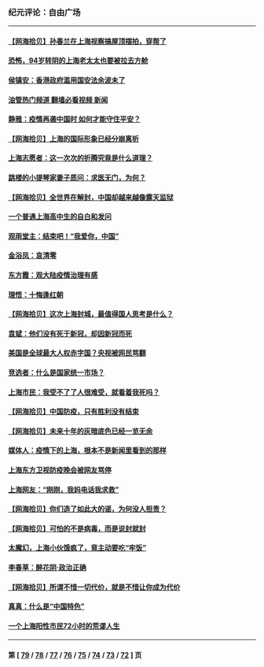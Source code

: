 ### 纪元评论：自由广场
---
#### [【网海拾贝】孙春兰在上海视察搞屋顶摆拍，穿帮了](../../pages/nsc993/n13715212.md?04210330) 
#### [恐怖，94岁转阴的上海老太太也要被拉去方舱](../../pages/nsc993/n13715170.md?04210330) 
#### [侯镇安：香港政府滥用国安法余波未了](../../pages/nsc993/n13715143.md?04210330) 
#### [油管热门频道 翻墙必看视频 新闻](ok?04210330)
#### [静雅：疫情再袭中国时 如何才能守住平安？](../../pages/nsc993/n13713292.md?04210330) 
#### [【网海拾贝】上海的国际形象已经分崩离析](../../pages/nsc993/n13714379.md?04210330) 
#### [上海志愿者：这一次次的折腾究竟是什么道理？](../../pages/nsc993/n13714370.md?04210330) 
#### [跳楼的小提琴家妻子质问：求医无门，为何？](../../pages/nsc993/n13713654.md?04210330) 
#### [【网海拾贝】全世界在解封，中国却越来越像露天监狱](../../pages/nsc993/n13713632.md?04210330) 
#### [一个普通上海高中生的自白和发问](../../pages/nsc993/n13713613.md?04210330) 
#### [观雨堂主：结束吧！“我爱你，中国”](../../pages/nsc993/n13713568.md?04210330) 
#### [金浴凤：哀清零](../../pages/nsc993/n13713507.md?04210330) 
#### [东方霞：观大陆疫情治理有感](../../pages/nsc993/n13713502.md?04210330) 
#### [理悟：十悔逢红朝](../../pages/nsc993/n13713500.md?04210330) 
#### [【网海拾贝】这次上海封城，最值得国人思考是什么？](../../pages/nsc993/n13712983.md?04210330) 
#### [袁斌：他们没有死于新冠，却因新冠而死](../../pages/nsc993/n13712971.md?04210330) 
#### [美国是全球最大人权赤字国？央视被网民骂翻](../../pages/nsc993/n13712475.md?04210330) 
#### [竞选者：什么是国家统一市场？](../../pages/nsc993/n13712470.md?04210330) 
#### [上海市民：我受不了了人很难受，就看着我死吗？](../../pages/nsc993/n13712354.md?04210330) 
#### [【网海拾贝】中国防疫，只有胜利没有结束](../../pages/nsc993/n13712343.md?04210330) 
#### [【网海拾贝】未来十年的灰暗底色已经一览无余](../../pages/nsc993/n13711555.md?04210330) 
#### [媒体人：疫情下的上海，根本不是新闻里看到的那样](../../pages/nsc993/n13711529.md?04210330) 
#### [上海东方卫视防疫晚会被网友骂停](../../pages/nsc993/n13711504.md?04210330) 
#### [上海网友：“刚刚，我妈电话我求救”](../../pages/nsc993/n13710629.md?04210330) 
#### [【网海拾贝】你们造了如此大的谣，为何没人担责？](../../pages/nsc993/n13710606.md?04210330) 
#### [【网海拾贝】可怕的不是病毒，而是说封就封](../../pages/nsc993/n13709731.md?04210330) 
#### [太魔幻，上海小伙饿疯了，竟主动要吃“牢饭”](../../pages/nsc993/n13709700.md?04210330) 
#### [李春草：醉花阴·政治正确](../../pages/nsc993/n13709048.md?04210330) 
#### [【网海拾贝】所谓不惜一切代价，就是不惜让你成为代价](../../pages/nsc993/n13708201.md?04210330) 
#### [真真：什么是“中国特色”](../../pages/nsc993/n13708141.md?04210330) 
#### [一个上海阳性市民72小时的荒谬人生](../../pages/nsc993/n13706620.md?04210330) 

---
#### 第 [ [79](./79.md?04210330) / [78](./78.md?04210330) / [77](./77.md?04210330) / [76](./76.md?04210330) / [75](./75.md?04210330) / [74](./74.md?04210330) / [73](./73.md?04210330) / [72](./72.md?04210330) ] 页
